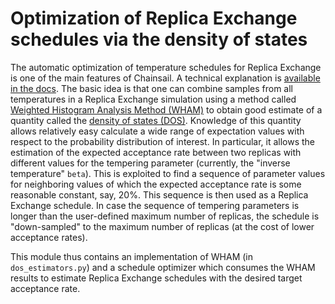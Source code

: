 # Optimization of Replica Exchange schedules via the density of states
The automatic optimization of temperature schedules for Replica Exchange is one of the main features of Chainsail.
A technical explanation is [available in the docs](../../docs/density_of_states_methods.pdf).
The basic idea is that one can combine samples from all temperatures in a Replica Exchange simulation using a method called [Weighted Histogram Analysis Method (WHAM)](https://www.semanticscholar.org/paper/Evaluation-of-marginal-likelihoods-via-the-density-Habeck/bbfdb49fa8fc31088d7514a6b684dec8230e4d6a) to obtain good estimate of a quantity called the [density of states (DOS)](https://en.wikipedia.org/wiki/Density_of_states).
Knowledge of this quantity allows relatively easy calculate a wide range of expectation values with respect to the probability distribution of interest.
In particular, it allows the estimation of the expected acceptance rate between two replicas with different values for the tempering parameter (currently, the "inverse temperature" `beta`).
This is exploited to find a sequence of parameter values for neighboring values of which the expected acceptance rate is some reasonable constant, say, 20%.
This sequence is then used as a Replica Exchange schedule.
In case the sequence of tempering parameters is longer than the user-defined maximum number of replicas, the schedule is "down-sampled" to the maximum number of replicas (at the cost of lower acceptance rates).


This module thus contains an implementation of WHAM (in `dos_estimators.py`) and a schedule optimizer which consumes the WHAM results to estimate Replica Exchange schedules with the desired target acceptance rate.
